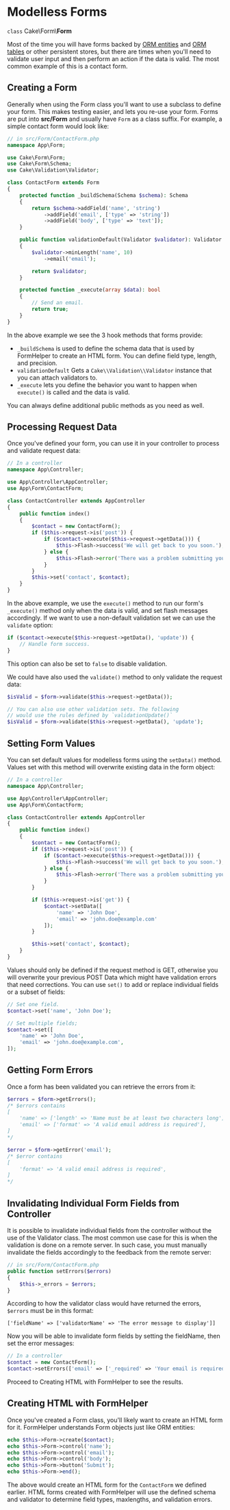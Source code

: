 # Modelless Forms

`class` Cake\\Form\\**Form**

Most of the time you will have forms backed by [ORM entities](../orm/entities)
and [ORM tables](../orm/table-objects) or other persistent stores,
but there are times when you'll need to validate user input and then perform an
action if the data is valid. The most common example of this is a contact form.

## Creating a Form

Generally when using the Form class you'll want to use a subclass to define your
form. This makes testing easier, and lets you re-use your form. Forms are put
into **src/Form** and usually have `Form` as a class suffix. For example,
a simple contact form would look like:

``` php
// in src/Form/ContactForm.php
namespace App\Form;

use Cake\Form\Form;
use Cake\Form\Schema;
use Cake\Validation\Validator;

class ContactForm extends Form
{
    protected function _buildSchema(Schema $schema): Schema
    {
        return $schema->addField('name', 'string')
            ->addField('email', ['type' => 'string'])
            ->addField('body', ['type' => 'text']);
    }

    public function validationDefault(Validator $validator): Validator
    {
        $validator->minLength('name', 10)
            ->email('email');

        return $validator;
    }

    protected function _execute(array $data): bool
    {
        // Send an email.
        return true;
    }
}
```

In the above example we see the 3 hook methods that forms provide:

- `_buildSchema` is used to define the schema data that is used by FormHelper
  to create an HTML form. You can define field type, length, and precision.
- `validationDefault` Gets a `Cake\\Validation\\Validator` instance
  that you can attach validators to.
- `_execute` lets you define the behavior you want to happen when
  `execute()` is called and the data is valid.

You can always define additional public methods as you need as well.

## Processing Request Data

Once you've defined your form, you can use it in your controller to process
and validate request data:

``` php
// In a controller
namespace App\Controller;

use App\Controller\AppController;
use App\Form\ContactForm;

class ContactController extends AppController
{
    public function index()
    {
        $contact = new ContactForm();
        if ($this->request->is('post')) {
            if ($contact->execute($this->request->getData())) {
                $this->Flash->success('We will get back to you soon.');
            } else {
                $this->Flash->error('There was a problem submitting your form.');
            }
        }
        $this->set('contact', $contact);
    }
}
```

In the above example, we use the `execute()` method to run our form's
`_execute()` method only when the data is valid, and set flash messages
accordingly. If we want to use a non-default validation set we can use the
`validate` option:

``` php
if ($contact->execute($this->request->getData(), 'update')) {
    // Handle form success.
}
```

This option can also be set to `false` to disable validation.

We could have also used the `validate()` method to only validate
the request data:

``` php
$isValid = $form->validate($this->request->getData());

// You can also use other validation sets. The following
// would use the rules defined by `validationUpdate()`
$isValid = $form->validate($this->request->getData(), 'update');
```

## Setting Form Values

You can set default values for modelless forms using the `setData()` method.
Values set with this method will overwrite existing data in the form object:

``` php
// In a controller
namespace App\Controller;

use App\Controller\AppController;
use App\Form\ContactForm;

class ContactController extends AppController
{
    public function index()
    {
        $contact = new ContactForm();
        if ($this->request->is('post')) {
            if ($contact->execute($this->request->getData())) {
                $this->Flash->success('We will get back to you soon.');
            } else {
                $this->Flash->error('There was a problem submitting your form.');
            }
        }

        if ($this->request->is('get')) {
            $contact->setData([
                'name' => 'John Doe',
                'email' => 'john.doe@example.com'
            ]);
        }

        $this->set('contact', $contact);
    }
}
```

Values should only be defined if the request method is GET, otherwise
you will overwrite your previous POST Data which might have validation errors
that need corrections. You can use `set()` to add or replace individual fields
or a subset of fields:

``` php
// Set one field.
$contact->set('name', 'John Doe');

// Set multiple fields;
$contact->set([
    'name' => 'John Doe',
    'email' => 'john.doe@example.com',
]);
```

## Getting Form Errors

Once a form has been validated you can retrieve the errors from it:

``` php
$errors = $form->getErrors();
/* $errors contains
[
    'name' => ['length' => 'Name must be at least two characters long'],
    'email' => ['format' => 'A valid email address is required'],
]
*/

$error = $form->getError('email');
/* $error contains
[
    'format' => 'A valid email address is required',
]
*/
```

## Invalidating Individual Form Fields from Controller

It is possible to invalidate individual fields from the controller without the
use of the Validator class. The most common use case for this is when the
validation is done on a remote server. In such case, you must manually
invalidate the fields accordingly to the feedback from the remote server:

``` php
// in src/Form/ContactForm.php
public function setErrors($errors)
{
    $this->_errors = $errors;
}
```

According to how the validator class would have returned the errors, `$errors`
must be in this format:

    ['fieldName' => ['validatorName' => 'The error message to display']]

Now you will be able to invalidate form fields by setting the fieldName, then
set the error messages:

``` php
// In a controller
$contact = new ContactForm();
$contact->setErrors(['email' => ['_required' => 'Your email is required']]);
```

Proceed to Creating HTML with FormHelper to see the results.

## Creating HTML with FormHelper

Once you've created a Form class, you'll likely want to create an HTML form for
it. FormHelper understands Form objects just like ORM entities:

``` php
echo $this->Form->create($contact);
echo $this->Form->control('name');
echo $this->Form->control('email');
echo $this->Form->control('body');
echo $this->Form->button('Submit');
echo $this->Form->end();
```

The above would create an HTML form for the `ContactForm` we defined earlier.
HTML forms created with FormHelper will use the defined schema and validator to
determine field types, maxlengths, and validation errors.
